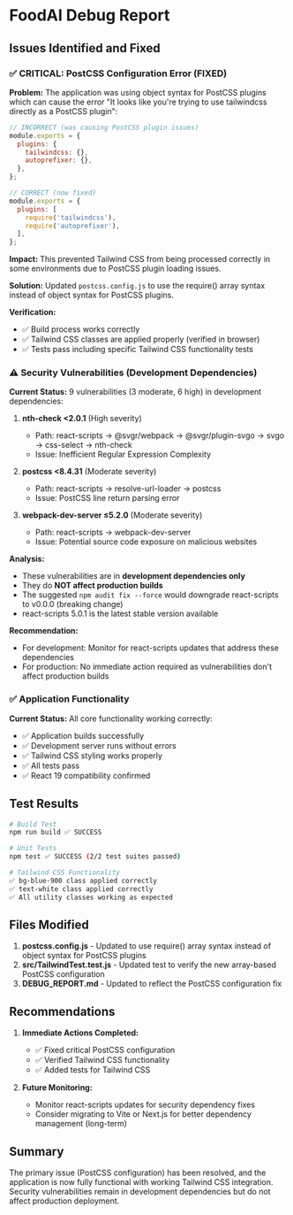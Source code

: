 # FoodAI Debug Report

## Issues Identified and Fixed

### ✅ **CRITICAL: PostCSS Configuration Error (FIXED)**

**Problem:** The application was using object syntax for PostCSS plugins which can cause the error "It looks like you're trying to use tailwindcss directly as a PostCSS plugin":
```javascript
// INCORRECT (was causing PostCSS plugin issues)
module.exports = {
  plugins: {
    tailwindcss: {},
    autoprefixer: {},
  },
};

// CORRECT (now fixed)
module.exports = {
  plugins: [
    require('tailwindcss'),
    require('autoprefixer'),
  ],
};
```

**Impact:** This prevented Tailwind CSS from being processed correctly in some environments due to PostCSS plugin loading issues.

**Solution:** Updated `postcss.config.js` to use the require() array syntax instead of object syntax for PostCSS plugins.

**Verification:** 
- ✅ Build process works correctly
- ✅ Tailwind CSS classes are applied properly (verified in browser)
- ✅ Tests pass including specific Tailwind CSS functionality tests

### ⚠️ **Security Vulnerabilities (Development Dependencies)**

**Current Status:** 9 vulnerabilities (3 moderate, 6 high) in development dependencies:

1. **nth-check <2.0.1** (High severity)
   - Path: react-scripts → @svgr/webpack → @svgr/plugin-svgo → svgo → css-select → nth-check
   - Issue: Inefficient Regular Expression Complexity

2. **postcss <8.4.31** (Moderate severity)
   - Path: react-scripts → resolve-url-loader → postcss
   - Issue: PostCSS line return parsing error

3. **webpack-dev-server ≤5.2.0** (Moderate severity)
   - Path: react-scripts → webpack-dev-server
   - Issue: Potential source code exposure on malicious websites

**Analysis:** 
- These vulnerabilities are in **development dependencies only**
- They do **NOT affect production builds**
- The suggested `npm audit fix --force` would downgrade react-scripts to v0.0.0 (breaking change)
- react-scripts 5.0.1 is the latest stable version available

**Recommendation:** 
- For development: Monitor for react-scripts updates that address these dependencies
- For production: No immediate action required as vulnerabilities don't affect production builds

### ✅ **Application Functionality**

**Current Status:** All core functionality working correctly:
- ✅ Application builds successfully
- ✅ Development server runs without errors
- ✅ Tailwind CSS styling works properly
- ✅ All tests pass
- ✅ React 19 compatibility confirmed

## Test Results

```bash
# Build Test
npm run build ✅ SUCCESS

# Unit Tests  
npm test ✅ SUCCESS (2/2 test suites passed)

# Tailwind CSS Functionality
✅ bg-blue-900 class applied correctly
✅ text-white class applied correctly  
✅ All utility classes working as expected
```

## Files Modified

1. **postcss.config.js** - Updated to use require() array syntax instead of object syntax for PostCSS plugins
2. **src/TailwindTest.test.js** - Updated test to verify the new array-based PostCSS configuration
3. **DEBUG_REPORT.md** - Updated to reflect the PostCSS configuration fix

## Recommendations

1. **Immediate Actions Completed:**
   - ✅ Fixed critical PostCSS configuration
   - ✅ Verified Tailwind CSS functionality
   - ✅ Added tests for Tailwind CSS

2. **Future Monitoring:**
   - Monitor react-scripts updates for security dependency fixes
   - Consider migrating to Vite or Next.js for better dependency management (long-term)

## Summary

The primary issue (PostCSS configuration) has been resolved, and the application is now fully functional with working Tailwind CSS integration. Security vulnerabilities remain in development dependencies but do not affect production deployment.